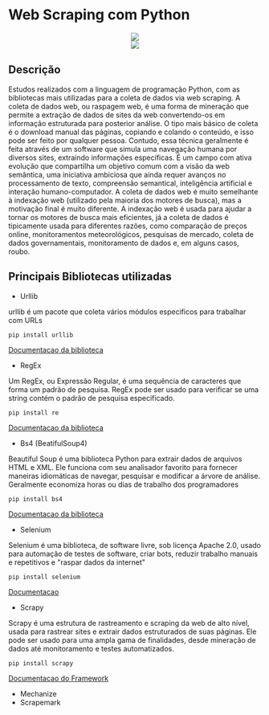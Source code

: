 # Web Scraping com Python

<p align="center">
<img src="https://github.com/elladarte/python_scraping/blob/master/do-web-scraping-using-python.jpg"/> </br>
<img src="https://img.shields.io/static/v1?label=Status&message=Em_andamento&color=yellow&style=for-the-badge"/>
</p>

## Descrição
Estudos realizados com a linguagem de programação Python, com as bibliotecas mais utilizadas para a coleta de dados via web scraping.
A coleta de dados web, ou raspagem web, é uma forma de mineração que permite a extração de dados de sites da web convertendo-os em informação estruturada para posterior análise. O tipo mais básico de coleta é o download manual das páginas, copiando e colando o conteúdo, e isso pode ser feito por qualquer pessoa. Contudo, essa técnica geralmente é feita através de um software que simula uma navegação humana por diversos sites, extraindo informações específicas. É um campo com ativa evolução que compartilha um objetivo comum com a visão da web semântica, uma iniciativa ambiciosa que ainda requer avanços no processamento de texto, compreensão semantical, inteligência artificial e interação humano-computador. A coleta de dados web é muito semelhante à indexação web (utilizado pela maioria dos motores de busca), mas a motivação final é muito diferente. A indexação web é usada para ajudar a tornar os motores de busca mais eficientes, já a coleta de dados é tipicamente usada para diferentes razões, como comparação de preços online, monitoramentos meteorológicos, pesquisas de mercado, coleta de dados governamentais, monitoramento de dados e, em alguns casos, roubo.

## Principais Bibliotecas utilizadas
 
- Urllib

urllib é um pacote que coleta vários módulos especificos para trabalhar com URLs

 ```
pip install urllib
```
[Documentacao da biblioteca](https://docs.python.org/pt-br/3.8/library/urllib.html)

- RegEx

Um RegEx, ou Expressão Regular, é uma sequência de caracteres que forma um padrão de pesquisa.
RegEx pode ser usado para verificar se uma string contém o padrão de pesquisa especificado.

 ```
pip install re
```
[Documentacao da biblioteca](https://docs.python.org/pt-br/3.8/howto/regex.html)

- Bs4 (BeatifulSoup4)

Beautiful Soup é uma biblioteca Python para extrair dados de arquivos HTML e XML. Ele funciona com seu analisador favorito para fornecer maneiras idiomáticas de navegar, pesquisar e modificar a árvore de análise. Geralmente economiza horas ou dias de trabalho dos programadores

 ```
pip install bs4 
```
[Documentacao da biblioteca](https://www.crummy.com/software/BeautifulSoup/bs4/doc/)

- Selenium

Selenium é uma biblioteca, de software livre, sob licença Apache 2.0, usado para automação de testes de software, criar bots, reduzir trabalho manuais e repetitivos e "raspar dados da internet"

```
pip install selenium
```
[Documentacao](https://selenium-python.readthedocs.io/)

- Scrapy

Scrapy é uma estrutura de rastreamento e scraping da web de alto nível, usada para rastrear sites e extrair dados estruturados de suas páginas. Ele pode ser usado para uma ampla gama de finalidades, desde mineração de dados até monitoramento e testes automatizados.

```
pip install scrapy
```
[Documentacao do Framework](https://docs.scrapy.org/en/latest/)

- Mechanize
- Scrapemark

